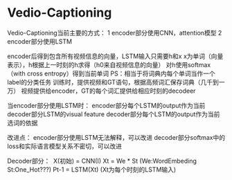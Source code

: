 # Vedio-Captioning

Vedio-Captioning当前主要的方式：
  1 encoder部分使用CNN，attention模型
  2 encoder部分使用LSTM
  
encoder后得到包含所有视频信息的向量，LSTM输入只需要h和x
x为单词（向量表示），h根据上一时刻的h求得（h0来自视频信息的向量）
对h使用softmax（with cross entropy）得到当前单词
  PS：相当于将词典内每个单词当作一个label的分类任务
训练时，提供视频和GT语句，根据高频词汇保存词典（几千到一万）
视频提供给encoder，GT的每个词汇提供给相应时刻的decodeer
  
当encoder部分使用LSTM时：
  encoder部分每个LSTM的output作为当前decoder部分LSTM的visual feature
  decoder部分每个LSTM的output作为当前选词的依据
  
改进点：
  encoder部分使用LSTM无法解释，可以改进
  decoder部分softmax中的loss和实际语言模型关系不密切，可以改进

Decoder部分：
  X(初始) = CNN(I)
  Xt = We * St (We:WordEmbeding St:One_Hot???)
  Pt-1 = LSTM(Xt) (Xt为每个时刻的LSTM输入)


